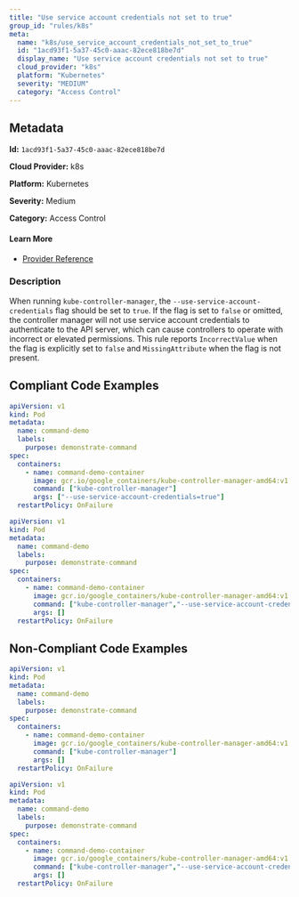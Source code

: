 ```yaml
---
title: "Use service account credentials not set to true"
group_id: "rules/k8s"
meta:
  name: "k8s/use_service_account_credentials_not_set_to_true"
  id: "1acd93f1-5a37-45c0-aaac-82ece818be7d"
  display_name: "Use service account credentials not set to true"
  cloud_provider: "k8s"
  platform: "Kubernetes"
  severity: "MEDIUM"
  category: "Access Control"
---
```

## Metadata

**Id:** `1acd93f1-5a37-45c0-aaac-82ece818be7d`

**Cloud Provider:** k8s

**Platform:** Kubernetes

**Severity:** Medium

**Category:** Access Control

#### Learn More

 - [Provider Reference](https://kubernetes.io/docs/reference/command-line-tools-reference/kube-controller-manager/)

### Description

 When running `kube-controller-manager`, the `--use-service-account-credentials` flag should be set to `true`. If the flag is set to `false` or omitted, the controller manager will not use service account credentials to authenticate to the API server, which can cause controllers to operate with incorrect or elevated permissions. This rule reports `IncorrectValue` when the flag is explicitly set to `false` and `MissingAttribute` when the flag is not present.


## Compliant Code Examples
```yaml
apiVersion: v1
kind: Pod
metadata:
  name: command-demo
  labels:
    purpose: demonstrate-command
spec:
  containers:
    - name: command-demo-container
      image: gcr.io/google_containers/kube-controller-manager-amd64:v1.6.0
      command: ["kube-controller-manager"]
      args: ["--use-service-account-credentials=true"]
  restartPolicy: OnFailure

```

```yaml
apiVersion: v1
kind: Pod
metadata:
  name: command-demo
  labels:
    purpose: demonstrate-command
spec:
  containers:
    - name: command-demo-container
      image: gcr.io/google_containers/kube-controller-manager-amd64:v1.6.0
      command: ["kube-controller-manager","--use-service-account-credentials=true"]
      args: []
  restartPolicy: OnFailure

```
## Non-Compliant Code Examples
```yaml
apiVersion: v1
kind: Pod
metadata:
  name: command-demo
  labels:
    purpose: demonstrate-command
spec:
  containers:
    - name: command-demo-container
      image: gcr.io/google_containers/kube-controller-manager-amd64:v1.6.0
      command: ["kube-controller-manager"]
      args: []
  restartPolicy: OnFailure

```

```yaml
apiVersion: v1
kind: Pod
metadata:
  name: command-demo
  labels:
    purpose: demonstrate-command
spec:
  containers:
    - name: command-demo-container
      image: gcr.io/google_containers/kube-controller-manager-amd64:v1.6.0
      command: ["kube-controller-manager","--use-service-account-credentials=false"]
      args: []
  restartPolicy: OnFailure

```